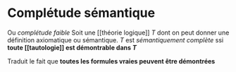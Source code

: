 # Complétude sémantique
Ou _complétude faible_
Soit une [[théorie logique]] $T$ dont on peut donner une définition axiomatique ou sémantique. $T$ est _sémantiquement complète_ ssi **toute [[tautologie]] est démontrable dans $T$**

Traduit le fait que **toutes les formules vraies peuvent être démontrées**


